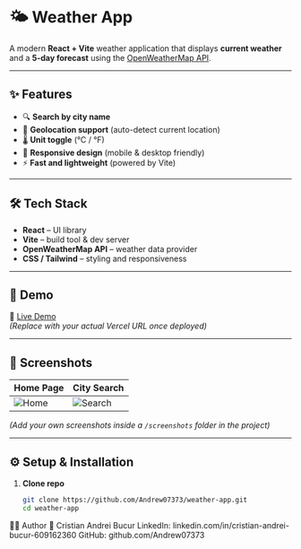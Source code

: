 # 🌤️ Weather App

A modern **React + Vite** weather application that displays **current weather** and a **5-day forecast** using the [OpenWeatherMap API](https://openweathermap.org/api).

---

## ✨ Features
- 🔍 **Search by city name**
- 📍 **Geolocation support** (auto-detect current location)
- 🌡️ **Unit toggle** (°C / °F)
- 📱 **Responsive design** (mobile & desktop friendly)
- ⚡ **Fast and lightweight** (powered by Vite)

---

## 🛠️ Tech Stack
- **React** – UI library  
- **Vite** – build tool & dev server  
- **OpenWeatherMap API** – weather data provider  
- **CSS / Tailwind** – styling and responsiveness  

---

## 🚀 Demo
🔗 [Live Demo](weather-hxgdb4y3w-andrew07373s-projects.vercel.app)  
*(Replace with your actual Vercel URL once deployed)*

---

## 📸 Screenshots
| Home Page | City Search |
|-----------|-------------|
| ![Home](./screenshots/home.png) | ![Search](./screenshots/search.png) |

*(Add your own screenshots inside a `/screenshots` folder in the project)*  

---

## ⚙️ Setup & Installation

1. **Clone repo**
   ```bash
   git clone https://github.com/Andrew07373/weather-app.git
   cd weather-app

🧑‍💻 Author
👤 Cristian Andrei Bucur
LinkedIn: linkedin.com/in/cristian-andrei-bucur-609162360
GitHub: github.com/Andrew07373
